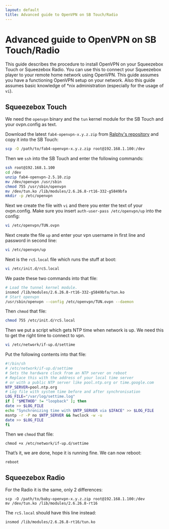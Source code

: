 ```yaml
---
layout: default
title: Advanced guide to OpenVPN on SB Touch/Radio
---
```


# Advanced guide to OpenVPN on SB Touch/Radio

This guide describes the procedure to install OpenVPN on your Squeezebox Touch or Squeezebox Radio. You can use this to connect your Squeezebox player to your remote home network using OpenVPN. This guide assumes you have a functioning OpenVPN setup on your network. Also this guide assumes basic knowledge of \*nix administration (especially for the usage of `vi`).

## Squeezebox Touch

We need the `openvpn` binary and the `tun` kernel module for the SB Touch and your ovpn.config as text.

Download the latest `fab4-openvpn-x.y.z.zip` from [Ralphy's repository](https://sourceforge.net/projects/lmsclients/files/squeezeos/) and copy it into the SB Touch:

```bash
scp -O /path/to/fab4-openvpn-x.y.z.zip root@192.168.1.100:/dev
```

Then we `ssh` into the SB Touch and enter the following commands:

```bash
ssh root@192.168.1.100
cd /dev
unzip fab4-openvpn-2.5.10.zip
mv /dev/openvpn /usr/sbin
chmod 755 /usr/sbin/openvpn
mv /dev/tun.ko /lib/modules/2.6.26.8-rt16-332-g5849bfa
mkdir -p /etc/openvpn
```

Next we create the file with `vi` and there you enter the text of your ovpn.config. Make sure you insert `auth-user-pass /etc/openvpn/up` into the config:
```bash
vi /etc/openvpn/TUN.ovpn
```

Next create the file `up` and enter your vpn username in first line and password in second line:
```bash
vi /etc/openvpn/up
```

Next is the `rcS.local` file which runs the stuff at boot:
```bash
vi /etc/init.d/rcS.local
```

We paste these two commands into that file:
```bash
# Load the tunnel kernel module.
insmod /lib/modules/2.6.26.8-rt16-332-g5849bfa/tun.ko
# Start openvpn
/usr/sbin/openvpn --config /etc/openvpn/TUN.ovpn --daemon
```

Then `chmod` that file:
```bash
chmod 755 /etc/init.d/rcS.local
```

Then we put a script which gets NTP time when network is up. We need this to get the right time to connect to vpn.
```bash
vi /etc/network/if-up.d/settime
```

Put the following contents into that file:
```bash
#!/bin/sh
# /etc/network/if-up.d/settime
# Sets the hardware clock from an NTP server on reboot
# Replace this with the address of your local time server
# or with a public NTP server like pool.ntp.org or time.google.com
NTP_SERVER=pool.ntp.org
# Log file with system time before and after synchronisation
LOG_FILE="/var/log/settime.log"
if [ "$METHOD" != "loopback" ]; then
date >> $LOG_FILE
echo "Synchronizing time with $NTP_SERVER via $IFACE" >> $LOG_FILE
msntp -r -P no $NTP_SERVER && hwclock -w -u
date >> $LOG_FILE
fi
```

Then we `chmod` that file:
```
chmod +x /etc/network/if-up.d/settime
```

That’s it, we are done, hope it is running fine. We can now reboot:
```
reboot
```

## Squeezebox Radio

For the Radio it is the same, only 2 differences:
```
scp -O /path/to/baby-openvpn-x.y.z.zip root@192.168.1.100:/dev
mv /dev/tun.ko /lib/modules/2.6.26.8-rt16
```

The `rcS.local` should have this line instead:
```
insmod /lib/modules/2.6.26.8-rt16/tun.ko
```
